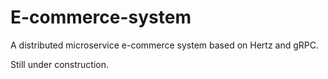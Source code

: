 # E-commerce-system

A distributed microservice e-commerce system based on Hertz and gRPC.

Still under construction.